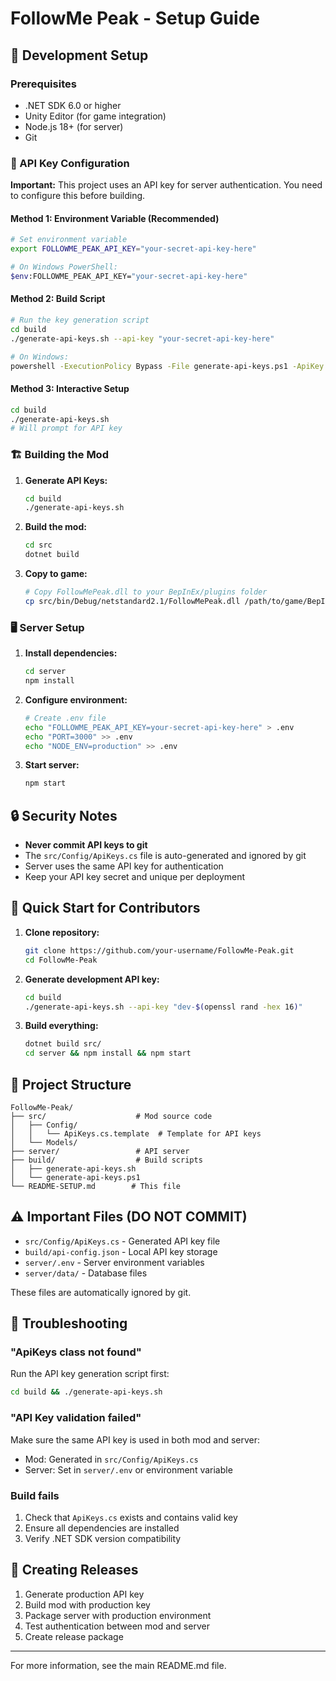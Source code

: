 # FollowMe Peak - Setup Guide

## 🔧 Development Setup

### Prerequisites
- .NET SDK 6.0 or higher
- Unity Editor (for game integration)
- Node.js 18+ (for server)
- Git

### 🔐 API Key Configuration

**Important:** This project uses an API key for server authentication. You need to configure this before building.

#### Method 1: Environment Variable (Recommended)
```bash
# Set environment variable
export FOLLOWME_PEAK_API_KEY="your-secret-api-key-here"

# On Windows PowerShell:
$env:FOLLOWME_PEAK_API_KEY="your-secret-api-key-here"
```

#### Method 2: Build Script
```bash
# Run the key generation script
cd build
./generate-api-keys.sh --api-key "your-secret-api-key-here"

# On Windows:
powershell -ExecutionPolicy Bypass -File generate-api-keys.ps1 -ApiKey "your-secret-api-key-here"
```

#### Method 3: Interactive Setup
```bash
cd build
./generate-api-keys.sh
# Will prompt for API key
```

### 🏗️ Building the Mod

1. **Generate API Keys:**
   ```bash
   cd build
   ./generate-api-keys.sh
   ```

2. **Build the mod:**
   ```bash
   cd src
   dotnet build
   ```

3. **Copy to game:**
   ```bash
   # Copy FollowMePeak.dll to your BepInEx/plugins folder
   cp src/bin/Debug/netstandard2.1/FollowMePeak.dll /path/to/game/BepInEx/plugins/
   ```

### 🖥️ Server Setup

1. **Install dependencies:**
   ```bash
   cd server
   npm install
   ```

2. **Configure environment:**
   ```bash
   # Create .env file
   echo "FOLLOWME_PEAK_API_KEY=your-secret-api-key-here" > .env
   echo "PORT=3000" >> .env
   echo "NODE_ENV=production" >> .env
   ```

3. **Start server:**
   ```bash
   npm start
   ```

## 🔒 Security Notes

- **Never commit API keys to git**
- The `src/Config/ApiKeys.cs` file is auto-generated and ignored by git
- Server uses the same API key for authentication
- Keep your API key secret and unique per deployment

## 🚀 Quick Start for Contributors

1. **Clone repository:**
   ```bash
   git clone https://github.com/your-username/FollowMe-Peak.git
   cd FollowMe-Peak
   ```

2. **Generate development API key:**
   ```bash
   cd build
   ./generate-api-keys.sh --api-key "dev-$(openssl rand -hex 16)"
   ```

3. **Build everything:**
   ```bash
   dotnet build src/
   cd server && npm install && npm start
   ```

## 📁 Project Structure

```
FollowMe-Peak/
├── src/                    # Mod source code
│   ├── Config/
│   │   └── ApiKeys.cs.template  # Template for API keys
│   └── Models/
├── server/                 # API server
├── build/                  # Build scripts
│   ├── generate-api-keys.sh
│   └── generate-api-keys.ps1
└── README-SETUP.md        # This file
```

## ⚠️ Important Files (DO NOT COMMIT)

- `src/Config/ApiKeys.cs` - Generated API key file
- `build/api-config.json` - Local API key storage
- `server/.env` - Server environment variables
- `server/data/` - Database files

These files are automatically ignored by git.

## 🐛 Troubleshooting

### "ApiKeys class not found"
Run the API key generation script first:
```bash
cd build && ./generate-api-keys.sh
```

### "API Key validation failed"
Make sure the same API key is used in both mod and server:
- Mod: Generated in `src/Config/ApiKeys.cs`
- Server: Set in `server/.env` or environment variable

### Build fails
1. Check that `ApiKeys.cs` exists and contains valid key
2. Ensure all dependencies are installed
3. Verify .NET SDK version compatibility

## 📝 Creating Releases

1. Generate production API key
2. Build mod with production key
3. Package server with production environment
4. Test authentication between mod and server
5. Create release package

---

For more information, see the main README.md file.